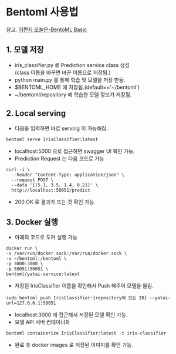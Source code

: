 # Bentoml 사용법
참고. [어쩐지 오늘은-BentoML Basic](https://zzsza.github.io/mlops/2021/04/18/bentoml-basic/)

## 1. 모델 저장
- iris_classifier.py 로 Prediction service class 생성<BR>(class 이름을 바꾸면 바꾼 이름으로 저장됨.)
- python main.py 를 통해 학습 및 모델을 저장 만듦.
- $BENTOML_HOME 에 저장됨.(default=='~/bentoml')
- ~/bentoml/repository 에 학습한 모델 정보가 저장됨.

## 2. Local serving
- 다음을 입력하면 바로 serving 이 가능해짐.
```
bentoml serve IrisClassifier:latest
```
- localhost:5000 으로 접근하면 swagger UI 확인 가능.
- Prediction Request 는 다음 코드로 가능
```
curl -i \
  --header "Content-Type: application/json" \
  --request POST \
  --data '[[5.1, 3.5, 1.4, 0.2]]' \
  http://localhost:50051/predict
```
- 200 OK 로 결과가 뜨는 것 확인 가능.
## 3. Docker 실행
- 아래의 코드로 도커 실행 가능
```
docker run \
-v /var/run/docker.sock:/var/run/docker.sock \
-v ~/bentoml:/bentoml \
-p 3000:3000 \
-p 50051:50051 \
bentoml/yatai-service:latest
```
- 저장된 IrisClassifier 이름을 확인해서 Push 해주어 모델을 올림.
```
sudo bentoml push IrisClassifier:{repository에 있는 ID} --yatai-url=127.0.0.1:50051
```
- localhost:3000 에 접근해서 저장된 모델 확인 가능.
- 모델 API 서버 컨테이너화
```
bentoml containerize IrisClassifier:latest -t iris-classifier
```
- 완료 후 docker images 로 저장된 이미지를 확인 가능.
